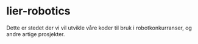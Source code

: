 # lier-robotics
Dette er stedet der vi vil utvikle våre koder til bruk i robotkonkurranser, og andre artige prosjekter.
